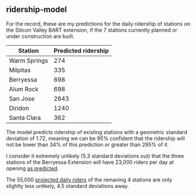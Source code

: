 ridership-model
---------------

For the record, these are my predictions for the daily ridership
of stations on the Silicon Valley BART extension, if the
7 stations currently planned or under construction are built.

Station | Predicted ridership
------- | -------------------
Warm Springs | 274
Milpitas | 335
Berryessa | 698
Alum Rock | 698
San Jose | 2643
Diridon | 1240
Santa Clara | 362

The model predicts ridership of existing stations with a geometric standard deviation of 1.72,
meaning we can be 95% confident that the ridership will not be lower than
34% of this prediction or greater than 295% of it.

I consider it extremely unlikely (5.3 standard deviations out) that the
three stations of the Berryessa Extension will have 23,000 riders per day
at opening [as predicted](http://www.vta.org/bart/faq).

The 55,000 [projected daily riders](http://vtaorgcontent.s3-us-west-1.amazonaws.com/Site_Content/BARTPhase2-ScopingPresentation-50212.pdf)
of the remaning 4 stations are only slightly less unlikely, 4.5 standard deviations away.
